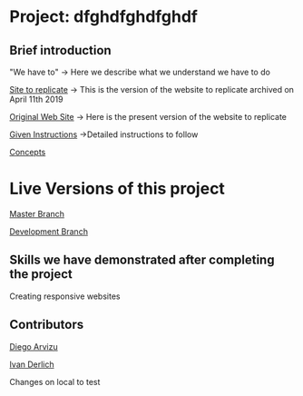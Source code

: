 # Project: dfghdfghdfghdf

## Brief introduction

"We have to" -> Here we describe what we understand we have to do

[Site to replicate](https://web.archive.org/web/20190411210408/https://thenextweb.com/) -> This is the version of the website to replicate archived on April 11th 2019

[Original Web Site](https://thenextweb.com/) -> Here is the present version of the website to replicate

[Given Instructions](https://www.theodinproject.com/courses/html5-and-css3/lessons/building-with-responsive-design) ->Detailed instructions to follow

[Concepts](https://www.theodinproject.com/courses/html5-and-css3/lessons/responsive-design)

# Live Versions of this project

[Master Branch](https://ivanderlich.github.io/TheNextWeb/)

[Development Branch](https://raw.githack.com/IvanDerlich/TheNextWeb/development/index.html)

## Skills we have demonstrated after completing the project

Creating responsive websites

## Contributors

[Diego Arvizu](https://github.com/diegoarvz4)

[Ivan Derlich](https://github.com/IvanDerlich)

Changes on local to test